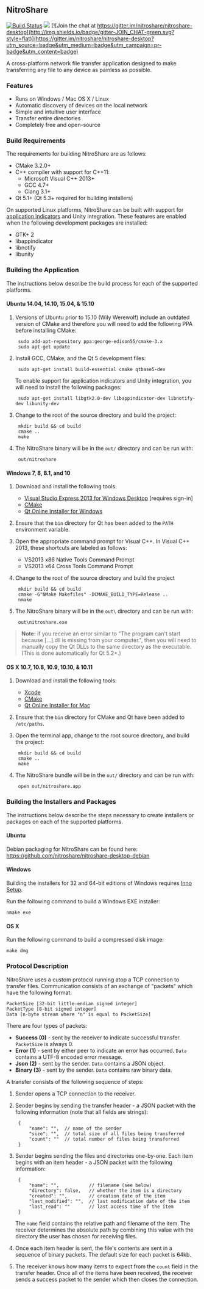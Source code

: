 ## NitroShare

[![Build Status](http://windows.quickmediasolutions.com/job/NitroShare/badge/icon)](http://windows.quickmediasolutions.com/job/NitroShare)
[![](http://img.shields.io/badge/license-MIT-blue.svg?style=flat)](http://opensource.org/licenses/MIT)
[![Join the chat at https://gitter.im/nitroshare/nitroshare-desktop](http://img.shields.io/badge/gitter-JOIN_CHAT-green.svg?style=flat)](https://gitter.im/nitroshare/nitroshare-desktop?utm_source=badge&utm_medium=badge&utm_campaign=pr-badge&utm_content=badge)

A cross-platform network file transfer application designed to make transferring any file to any device as painless as possible.

### Features

* Runs on Windows / Mac OS X / Linux
* Automatic discovery of devices on the local network
* Simple and intuitive user interface
* Transfer entire directories
* Completely free and open-source

### Build Requirements

The requirements for building NitroShare are as follows:

* CMake 3.2.0+
* C++ compiler with support for C++11:
    * Microsoft Visual C++ 2013+
    * GCC 4.7+
    * Clang 3.1+
* Qt 5.1+ (Qt 5.3+ required for building installers)

On supported Linux platforms, NitroShare can be built with support for [application indicators](https://unity.ubuntu.com/projects/appindicators/) and Unity integration. These features are enabled when the following development packages are installed:

* GTK+ 2
* libappindicator
* libnotify
* libunity

### Building the Application

The instructions below describe the build process for each of the supported platforms.

#### Ubuntu 14.04, 14.10, 15.04, & 15.10

1. Versions of Ubuntu prior to 15.10 (Wily Werewolf) include an outdated version of CMake and therefore you will need to add the following PPA before installing CMake:

        sudo add-apt-repository ppa:george-edison55/cmake-3.x
        sudo apt-get update

2. Install GCC, CMake, and the Qt 5 development files:

        sudo apt-get install build-essential cmake qtbase5-dev

   To enable support for application indicators and Unity integration, you will need to install the following packages:

        sudo apt-get install libgtk2.0-dev libappindicator-dev libnotify-dev libunity-dev

2. Change to the root of the source directory and build the project:

        mkdir build && cd build
        cmake ..
        make

3. The NitroShare binary will be in the `out/` directory and can be run with:

        out/nitroshare

#### Windows 7, 8, 8.1, and 10

1. Download and install the following tools:

    - [Visual Studio Express 2013 for Windows Desktop](http://go.microsoft.com/?linkid=9832280&clcid=0x409) [requires sign-in]
    - [CMake](https://cmake.org/download/)
    - [Qt Online Installer for Windows](http://www.qt.io/download-open-source/)

2. Ensure that the `bin` directory for Qt has been added to the `PATH` environment variable.

3. Open the appropriate command prompt for Visual C++. In Visual C++ 2013, these shortcuts are labeled as follows:

    - VS2013 x86 Native Tools Command Prompt
    - VS2013 x64 Cross Tools Command Prompt

4. Change to the root of the source directory and build the project

        mkdir build && cd build
        cmake -G"NMake Makefiles" -DCMAKE_BUILD_TYPE=Release ..
        nmake

5. The NitroShare binary will be in the `out\` directory and can be run with:

        out\nitroshare.exe

> **Note:** if you receive an error similar to "The program can't start because [...].dll is missing from your computer.", then you will need to manually copy the Qt DLLs to the same directory as the executable. (This is done automatically for Qt 5.2+.)

#### OS X 10.7, 10.8, 10.9, 10.10, & 10.11

1. Download and install the following tools:

    - [Xcode](https://itunes.apple.com/ca/app/xcode/id497799835?mt=12)
    - [CMake](https://cmake.org/download/)
    - [Qt Online Installer for Mac](http://www.qt.io/download-open-source/)

2. Ensure that the `bin` directory for CMake and Qt have been added to `/etc/paths`.

3. Open the terminal app, change to the root source directory, and build the project:

        mkdir build && cd build
        cmake ..
        make

4. The NitroShare bundle will be in the `out/` directory and can be run with:

        open out/nitroshare.app

### Building the Installers and Packages

The instructions below describe the steps necessary to create installers or packages on each of the supported platforms.

#### Ubuntu

Debian packaging for NitroShare can be found here:
https://github.com/nitroshare/nitroshare-desktop-debian

#### Windows

Building the installers for 32 and 64-bit editions of Windows requires [Inno Setup](http://www.jrsoftware.org/isinfo.php).

Run the following command to build a Windows EXE installer:

    nmake exe

#### OS X

Run the following command to build a compressed disk image:

    make dmg

### Protocol Description

NitroShare uses a custom protocol running atop a TCP connection to transfer files. Communication consists of an exchange of "packets" which have the following format:

    PacketSize [32-bit little-endian signed integer]
    PacketType [8-bit signed integer]
    Data [n-byte stream where "n" is equal to PacketSize]

There are four types of packets:

* **Success (0)** - sent by the receiver to indicate successful transfer. `PacketSize` is always 0.
* **Error (1)** - sent by either peer to indicate an error has occurred. `Data` contains a UTF-8 encoded error message.
* **Json (2)** - sent by the sender. `Data` contains a JSON object.
* **Binary (3)** - sent by the sender. `Data` contains raw binary data.

A transfer consists of the following sequence of steps:

1. Sender opens a TCP connection to the receiver.
2. Sender begins by sending the transfer header - a JSON packet with the following information (note that all fields are strings):

        {
            "name": "",  // name of the sender
            "size": "",  // total size of all files being transferred
            "count": ""  // total number of files being transferred
        }

3. Sender begins sending the files and directories one-by-one. Each item begins with an item header - a JSON packet with the following information:

        {
            "name": "",           // filename (see below)
            "directory": false,   // whether the item is a directory
            "created": "",        // creation date of the item
            "last_modified": "",  // last modification date of the item
            "last_read": ""       // last access time of the item
        }

   The `name` field contains the relative path and filename of the item. The receiver determines the absolute path by combining this value with the directory the user has chosen for receiving files.

4. Once each item header is sent, the file's contents are sent in a sequence of binary packets. The default size for each packet is 64kb.

5. The receiver knows how many items to expect from the `count` field in the transfer header. Once all of the items have been received, the receiver sends a success packet to the sender which then closes the connection.
